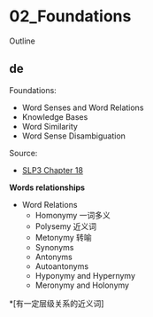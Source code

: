 # 02\_Foundations

Outline

## de

Foundations:

* Word Senses and Word Relations
* Knowledge Bases
* Word Similarity
* Word Sense Disambiguation

Source:

* [SLP3 Chapter 18](https://web.stanford.edu/\~jurafsky/slp3/18.pdf)

**Words relationships**

* Word Relations
  * Homonymy 一词多义
  * Polysemy 近义词
  * Metonymy 转喻
  * Synonyms
  * Antonyms
  * Autoantonyms
  * Hyponymy and Hypernymy
  * Meronymy and Holonymy

\*\[有一定层级关系的近义词]

